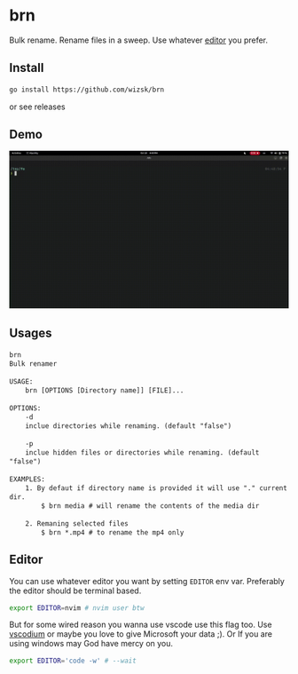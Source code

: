# brn

Bulk rename. Rename files in a sweep. Use whatever [editor](#editor) you prefer.

## Install

```bash
go install https://github.com/wizsk/brn
```
or see releases


## Demo

![Demo gif](/imgs/demo.gif)

## Usages

```
brn
Bulk renamer

USAGE:
    brn [OPTIONS [Directory name]] [FILE]...

OPTIONS:
    -d
	inclue directories while renaming. (default "false")

    -p
	inclue hidden files or directories while renaming. (default "false")

EXAMPLES:
	1. By defaut if directory name is provided it will use "." current dir.
		$ brn media # will rename the contents of the media dir

	2. Remaning selected files
		$ brn *.mp4 # to rename the mp4 only
```
## Editor

You can use whatever editor you want by setting `EDITOR` env var. Preferably the editor should be terminal based.

```bash
export EDITOR=nvim # nvim user btw
```

But for some wired reason you wanna use vscode use this flag too. Use [vscodium](https://vscodium.com/) or maybe you love to give Microsoft your data ;). Or If you are using windows may God have mercy on you.

```bash
export EDITOR='code -w' # --wait
```


